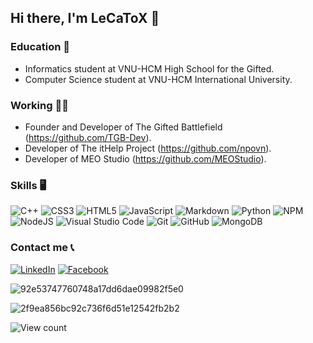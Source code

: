 ## Hi there, I'm LeCaToX 👋

### Education 🏫
* Informatics student at VNU-HCM High School for the Gifted.
* Computer Science student at VNU-HCM International University.

### Working 🧑‍💻
* Founder and Developer of The Gifted Battlefield (https://github.com/TGB-Dev).
* Developer of The itHelp Project (https://github.com/npovn).
* Developer of MEO Studio (https://github.com/MEOStudio).

### Skills 🖥️

![C++](https://img.shields.io/badge/c++-%2300599C.svg?style=flat&logo=c%2B%2B&logoColor=white)
![CSS3](https://img.shields.io/badge/css3-%231572B6.svg?style=flat&logo=css3&logoColor=white)
![HTML5](https://img.shields.io/badge/html5-%23E34F26.svg?style=flat&logo=html5&logoColor=white)
![JavaScript](https://img.shields.io/badge/javascript-%23323330.svg?style=flat&logo=javascript&logoColor=%23F7DF1E)
![Markdown](https://img.shields.io/badge/markdown-%23000000.svg?style=flat&logo=markdown&logoColor=white)
![Python](https://img.shields.io/badge/python-3670A0?style=flat&logo=python&logoColor=ffdd54)
![NPM](https://img.shields.io/badge/NPM-%23000000.svg?style=flat&logo=npm&logoColor=white)
![NodeJS](https://img.shields.io/badge/node.js-6DA55F?style=flat&logo=node.js&logoColor=white)
![Visual Studio Code](https://img.shields.io/badge/VisualStudioCode-0078d7.svg?style=flat&logo=visual-studio-code&logoColor=white)
![Git](https://img.shields.io/badge/git-%23F05033.svg?style=flat&logo=git&logoColor=white)
![GitHub](https://img.shields.io/badge/github-%23121011.svg?style=flat&logo=github&logoColor=white)
![MongoDB](https://img.shields.io/badge/MongoDB-%234ea94b.svg?style=flat&logo=mongodb&logoColor=white)

### Contact me 📞


  <a href='https://www.linkedin.com/in/canh-toan-le/' target='_blank'>![LinkedIn](https://img.shields.io/badge/linkedin-%230077B5.svg?style=for-the-badge&logo=linkedin&logoColor=white)</a>
  <a href='https://www.facebook.com/lecatox/' target='_blank'>![Facebook](https://img.shields.io/badge/Facebook-%231877F2.svg?style=for-the-badge&logo=Facebook&logoColor=white)</a>


![92e53747760748a17dd6dae09982f5e0](https://user-images.githubusercontent.com/70011797/126252655-65c0bc0c-df46-4f0a-a4ed-53debb7e0d87.gif)

![2f9ea856bc92c736f6d51e12542fb2b2](https://user-images.githubusercontent.com/70011797/126252688-9fb7a9be-b533-4314-b6cf-ee49cb878187.gif)

![View count](https://komarev.com/ghpvc/?username=lecatox)
